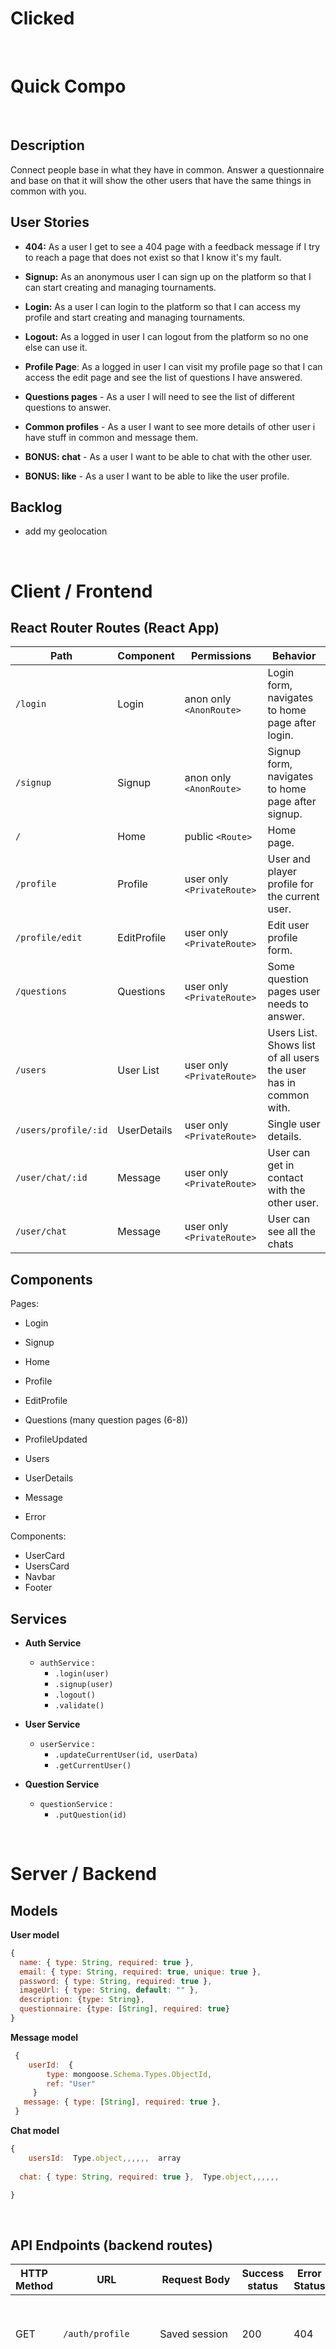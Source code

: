 # Clicked

<br>

# Quick Compo

<br>

## Description

Connect people base in what they have in common. Answer a questionnaire and base on that it will show the other users that have the same things in common with you.

## User Stories

-  **404:** As a user I get to see a 404 page with a feedback message if I try to reach a page that does not exist so that I know it's my fault.
-  **Signup:** As an anonymous user I can sign up on the platform so that I can start creating and managing tournaments.
-  **Login:** As a user I can login to the platform so that I can access my profile and start creating and managing tournaments.
-  **Logout:** As a logged in user I can logout from the platform so no one else can use it.
-  **Profile Page**: As a logged in user I can visit my profile page so that I can access the edit page and see the list of questions I have answered.
-  **Questions pages** - As a user I will need to see the list of different questions to answer.
- **Common profiles** - As a user I want to see more details of other user i have stuff in common and message them.

- **BONUS: chat** - As a user I want to be able to chat with the other user.

- **BONUS: like** - As a user I want to be able to like the user profile.
  

## Backlog

- add my geolocation


<br>


# Client / Frontend

## React Router Routes (React App)

| Path                         | Component            | Permissions                | Behavior                                                  |
| ---------------------------- | -------------------- | -------------------------- | --------------------------------------------------------- |
| `/login`                     | Login            | anon only `<AnonRoute>`    | Login form, navigates to home page after login.           |
| `/signup`                    | Signup           | anon only  `<AnonRoute>`   | Signup form, navigates to home page after signup.         |
| `/`                          | Home             | public `<Route>`           | Home page.                                                |
| `/profile`              | Profile         | user only `<PrivateRoute>` | User and player profile for the current user.             |
| `/profile/edit`         | EditProfile      | user only `<PrivateRoute>` | Edit user profile form.                                   |
| `/questions`           | Questions | user only `<PrivateRoute>` | Some question pages user needs to answer.                               |                                       |
| `/users` | User List | user only `<PrivateRoute>` | Users List. Shows list of all users the user has in common with. |
| `/users/profile/:id`    | UserDetails    | user only `<PrivateRoute>` | Single user details.                                    |
| `/user/chat/:id`    | Message        | user only `<PrivateRoute>` | User can get in contact with the other user.    
| `/user/chat`    | Message        | user only `<PrivateRoute>` | User can see all the chats                               |




## Components

Pages:

- Login

- Signup

- Home

- Profile
  
- EditProfile
  
- Questions (many question pages (6-8))

- ProfileUpdated

- Users
  
- UserDetails
  
- Message
  
- Error



Components:

- UserCard
- UsersCard
- Navbar
- Footer


## Services

- **Auth Service**

  - `authService` :
    - `.login(user)`
    - `.signup(user)`
    - `.logout()`
    - `.validate()`

- **User Service**

  - `userService` :
    - `.updateCurrentUser(id, userData)`
    - `.getCurrentUser()`

- **Question Service**

  - `questionService` :
    - `.putQuestion(id)`
  

<br>


# Server / Backend


## Models

**User model**

```javascript
{
  name: { type: String, required: true },
  email: { type: String, required: true, unique: true },
  password: { type: String, required: true },
  imageUrl: { type: String, default: "" },
  description: {type: String},
  questionnaire: {type: [String], required: true}  
}
```



**Message model**

```javascript
 {
    userId:  {
        type: mongoose.Schema.Types.ObjectId, 
        ref: "User"
     }
   message: { type: [String], required: true },
 }
```


**Chat model**

```javascript
{
    usersId:  Type.object,,,,,,  array 
   
  chat: { type: String, required: true },  Type.object,,,,,, 

}
```



<br>


## API Endpoints (backend routes)

| HTTP Method | URL                    | Request Body                 | Success status | Error Status | Description                                                  |
| ----------- | ---------------------- | ---------------------------- | -------------- | ------------ | ------------------------------------------------------------ |
| GET         | `/auth/profile    `    | Saved session                | 200            | 404          | Check if user is logged in and return profile page           |
| POST        | `/auth/signup`         | {name, email, password}      | 201            | 404          | Checks if fields not empty (422) and user not exists (409), then create user with encrypted password, and store user in session |
| POST        | `/auth/login`          | {username, password}         | 200            | 401          | Checks if fields not empty (422), if user exists (404), and if password matches (404), then stores user in session |
| POST        | `/auth/logout`         |                              | 204            | 400          | Logs out the user                                            |
| PUT         | `/api/question/:id` | { [questionnaire] }       | 200            | 400          | edit question                                              |
| DELETE      | `/api/matches/:id` |                              | 201            | 400          | delete the matched you dont like.                                         |
| GET         | `/api/matches`     |                              |                |              | show matched profile                                         |
| GET        | `/api/matches/:id`         | { name, img, description, questionnaire }  | 200            | 404          |                                                    |

| DELETE      | `/api/profile`     |                              | 200            | 400          | delete your own profile                                                |
| POST         | `/api/edit/profile`           |                              | 201            | 400          | Edit Profile                                                 |
| POST         | `/api/message`           |                              | 201            | 400          | Message                                                |
| Get        | `/api/message`           |                              | 201            | 400          | Get message                                                |

| POST         | `/api/chat`           |                              | 201            | 400          | Chat                                                |



<br>

## API's

<br>

## Packages

<br>


## Links

### Trello/Kanban

[Link to your trello board](https://trello.com/b/PBqtkUFX/curasan) or a picture of your physical board

### Git

The url to your repository and to your deployed project

[Client repository Link](https://github.com/screeeen/project-client)

[Server repository Link](https://github.com/screeeen/project-server)

[Deployed App Link](http://heroku.com)

### Slides

[Slides Link](http://slides.com) - The url to your *public* presentation slides

### Contributors

Marisha Deroubaix - <deroubaix> - <linkedin.com/in/marisha-deroubaix>

Eveline Coenegrachts - <evelinecoen> - <linkedin.com/in/eveline-coenegrachts>